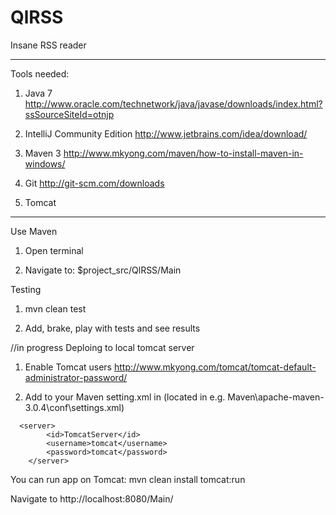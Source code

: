QlRSS
=====

Insane RSS reader

----------------
Tools needed:

1. Java 7 http://www.oracle.com/technetwork/java/javase/downloads/index.html?ssSourceSiteId=otnjp

2. IntelliJ Community Edition http://www.jetbrains.com/idea/download/

3. Maven 3  http://www.mkyong.com/maven/how-to-install-maven-in-windows/

4. Git http://git-scm.com/downloads

5. Tomcat

----------------
Use Maven

1. Open terminal

2. Navigate to: $project_src/QlRSS/Main

Testing

1. mvn clean test

2. Add, brake, play with tests and see results

//in progress
Deploing to local tomcat server 

1. Enable Tomcat users http://www.mkyong.com/tomcat/tomcat-default-administrator-password/

2. Add to your Maven setting.xml in <servers> (located in e.g. Maven\apache-maven-3.0.4\conf\settings.xml)
```
  <server>
		<id>TomcatServer</id>
		<username>tomcat</username>
		<password>tomcat</password> 
	</server>
```  
You can run app on Tomcat: mvn clean install tomcat:run

Navigate to http://localhost:8080/Main/
